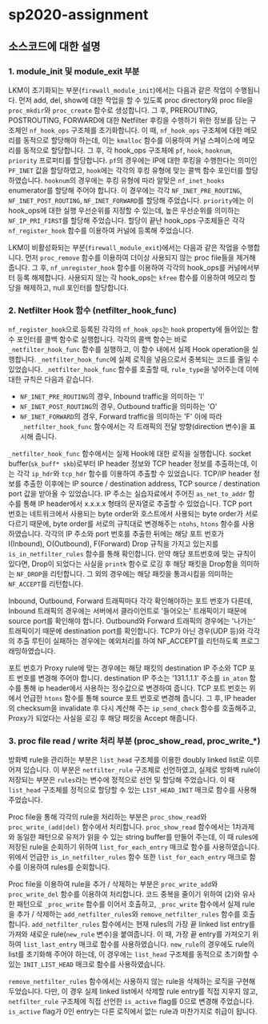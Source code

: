 # sp2020-assignment

## 소스코드에 대한 설명

### 1. module_init 및 module_exit 부분

LKM이 초기화되는 부분(`firewall_module_init`)에서는 다음과 같은 작업이 수행됩니다. 먼저 add, del, show에 대한 작업을 할 수 있도록 proc directory와 proc file을 `proc_mkdir`와 `proc_create` 함수로 생성합니다. 그 후, PREROUTING, POSTROUTING, FORWARD에 대한 Netfilter 후킹을 수행하기 위한 정보를 담는 구조체인 `nf_hook_ops` 구조체를 초기화합니다. 이 때, `nf_hook_ops` 구조체에 대한 메모리를 동적으로 할당해야 하는데, 이는 `kmalloc` 함수를 이용하여 커널 스페이스에 메모리를 동적으로 할당합니다. 그 후, 각 hook_ops 구조체에 `pf`, `hook`, `hooknum`, `priority` 프로퍼티를 할당합니다. `pf`의 경우에는 IP에 대한 후킹을 수행한다는 의미인 `PF_INET` 값을 할당하였고, `hook`에는 각각의 후킹 유형에 맞는 콜백 함수 포인터를 할당하였습니다. `hooknum`의 경우에는 후킹 유형에 따라 알맞은 `nf_inet_hooks` enumerator를 할당해 주어야 합니다. 이 경우에는 각각 `NF_INET_PRE_ROUTING`, `NF_INET_POST_ROUTING`, `NF_INET_FORWARD`를 할당해 주었습니다. `priority`에는 이 hook_ops에 대한 실행 우선순위를 지정할 수 있는데, 높은 우선순위를 의미하는 `NF_IP_PRI_FIRST`를 할당해 주었습니다. 할당이 끝난 hook_ops 구조체들은 각각 `nf_register_hook` 함수를 이용하여 커널에 등록해 주었습니다.

LKM이 비활성화되는 부분(`firewall_module_exit`)에서는 다음과 같은 작업을 수행합니다. 먼저 `proc_remove` 함수를 이용하여 더이상 사용되지 않는 proc file들을 제거해 줍니다. 그 후, `nf_unregister_hook` 함수를 이용하여 각각의 hook_ops를 커널에서부터 등록 해제합니다. 사용되지 않는 각 hook_ops는 `kfree` 함수를 이용하여 메모리 할당을 해제하고, null 포인터를 할당합니다.


### 2. Netfilter Hook 함수 (netfilter_hook_func)

`nf_register_hook`으로 등록된 각각의 `nf_hook_ops`는 `hook` property에 들어있는 함수 포인터를 콜백 함수로 실행합니다. 각각의 콜백 함수는 바로 `_netfilter_hook_func` 함수를 실행하고, 이 함수 내에서 실제 Hook operation을 실행합니다. `_netfilter_hook_func`에 실제 로직을 넣음으로서 중복되는 코드를 줄일 수 있었습니다. `_netfilter_hook_func` 함수를 호출할 때, `rule_type`을 넣어주는데 이에 대한 규칙은 다음과 같습니다.
- `NF_INET_PRE_ROUTING`의 경우, Inbound traffic을 의미하는 'I'
- `NF_INET_POST_ROUTING`의 경우, Outbound traffic을 의미하는 'O'
- `NF_INET_FORWARD`의 경우, Forward traffic을 의미하는 'F'
이에 따라 `_netfilter_hook_func` 함수에서는 각 트래픽의 전달 방향(direction 변수)을 표시해 줍니다.

`_netfilter_hook_func` 함수에서는 실제 Hook에 대한 로직을 실행합니다. socket buffer(`sk_buff* skb`)로부터 IP header 정보와 TCP header 정보를 추출하는데, 이는 각각 `ip_hdr`와 `tcp_hdr` 함수를 이용하여 추출할 수 있었습니다. TCP/IP header 정보를 추출한 이후에는 IP source / destination address, TCP source / destination port 값을 받아올 수 있었습니다. IP 주소는 실습자료에서 주어진 `as_net_to_addr` 함수를 통해 IP header에서 x.x.x.x 형태의 문자열로 추출할 수 있었습니다. TCP port 번호는 네트워크에서 사용되는 byte order와 호스트에서 사용되는 byte order가 서로 다르기 때문에, byte order를 서로의 규칙대로 변경해주는 `ntohs`, `htons` 함수를 사용하였습니다. 각각의 IP 주소와 port 번호를 추출한 뒤에는 해당 포트 번호가 I(Inbound), O(Outbound), F(Forward) Drop 규칙을 가지고 있는지를 `is_in_netfilter_rules` 함수를 통해 확인합니다. 만약 해당 포트번호에 맞는 규칙이 있다면, Drop이 되었다는 사실을 `printk` 함수로 로깅 후 해당 패킷을 Drop함을 의미하는 `NF_DROP`을 리턴합니다. 그 외의 경우에는 해당 패킷을 통과시킴을 의미하는 `NF_ACCEPT`를 리턴합니다.

Inbound, Outbound, Forward 트래픽마다 각각 확인해야하는 포트 번호가 다른데, Inbound 트래픽의 경우에는 서버에서 클라이언트로 '들어오는' 트래픽이기 때문에 source port를 확인해야 합니다. Outbound와 Forward 트래픽의 경우에는 '나가는' 트래픽이기 때문에 destination port를 확인합니다. TCP가 아닌 경우(UDP 등)와 각각의 추출 루틴이 실패하는 경우에는 예외처리를 하여 NF_ACCEPT를 리턴하도록 프로그래밍하였습니다.

포트 번호가 Proxy rule에 맞는 경우에는 해당 패킷의 destination IP 주소와 TCP 포트 번호를 변경해 주어야 합니다. destination IP 주소는 '131.1.1.1' 주소를 `in_aton` 함수를 통해 ip header에서 사용하는 정수값으로 변경하여 줍니다. TCP 포트 번호는 위에서 언급한 `htons` 함수를 통해 source 포트 번호로 변경해 줍니다. 그 후, IP header의 checksum을 invalidate 후 다시 계산해 주는 `ip_send_check` 함수를 호출해주고, Proxy가 되었다는 사실을 로깅 후 해당 패킷을 Accept 해줍니다.

### 3. proc file read / write 처리 부분 (proc_show_read, proc_write_*)

방화벽 rule을 관리하는 부분은 `list_head` 구조체를 이용한 doubly linked list로 이루어져 있습니다. 이 부분은 `netfilter_rule` 구조체로 선언하였고, 실제로 방화벽 rule이 저장되는 부분은 `rules`라는 변수에 정적으로 선언 및 할당해 주었습니다. 이 때 `list_head` 구조체를 정적으로 할당할 수 있는 `LIST_HEAD_INIT` 매크로 함수를 사용해 주었습니다.

Proc file을 통해 각각의 rule을 처리하는 부분은 `proc_show_read`와 `proc_write_(add|del)` 함수에서 처리합니다. `proc_show_read` 함수에서는 1차과제와 동일한 패턴으로 유저가 읽을 수 있는 string buffer를 만들어 주는데, 이 때 rules에 저장된 rule을 순회하기 위하여 `list_for_each_entry` 매크로 함수를 사용하였습니다. 위에서 언급한 `is_in_netfilter_rules` 함수 또한 `list_for_each_entry` 매크로 함수를 이용하여 rules를 순회합니다.

Proc file을 이용하여 rule을 추가 / 삭제하는 부분은 `proc_write_add`와 `proc_write_del` 함수를 이용하여 처리합니다. 코드 중복을 줄이기 위하여 (2)와 유사한 패턴으로 `_proc_write` 함수를 이어서 호출하고, `_proc_write` 함수에서 실제 rule을 추가 / 삭제하는 `add_netfilter_rules`와 `remove_netfilter_rules` 함수를 호출합니다. `add_netfilter_rules` 함수에서는 현재 rules의 가장 끝 linked list entry를 가져와 새로운 rule(`new_rule` 변수)을 붙여줍니다. 이 때, 가장 끝 entry를 가져오기 위하여 `list_last_entry` 매크로 함수를 사용하였습니다. `new_rule`의 경우에도 rule의 list를 초기화해 주어야 하는데, 이 경우에는 `list_head` 구조체를 동적으로 초기화할 수 있는 `INIT_LIST_HEAD` 매크로 함수를 사용하였습니다.

`remove_netfilter_rules` 함수에서는 사용하지 않는 rule을 삭제하는 로직을 구현해 두었습니다. 다만, 이 경우 실제 linked list에서 삭제할 rule entry를 직접 지우지 않고, `netfilter_rule` 구조체에 직접 선언한 `is_active` flag를 0으로 변경해 주었습니다. `is_active` flag가 0인 entry는 다른 로직에서 없는 rule과 마찬가지로 취급이 됩니다.

